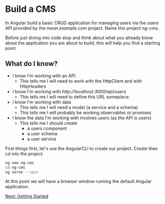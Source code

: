 # Build a CMS

In Angular build a basic CRUD application for managing users via the users API provided by the *mean.example.com* project. Name this project *ng-cms*.

Before just diving into code stop and think about what you already know about the application you are about to build, this will help you find a starting point.

## What do I know?

* I know I'm working with an API.
  * This tells me I will need to work with the HttpClient and with HttpHeaders
* I know I'm working with *http://localhost:3000/api/users*
  * This tells me I will need to define this URL someplace.
* I know I'm working with data
  * This tells me I will need a model (a service and a schema)
  * This tells me I will probably be working observables or promises
* I know the data I'm working with involves users (as the API is users)
  * This tells me I should create
    * a users component
    * a user schema
    * a user service


First things first, let's use the AngularCLI to create our project. Create then cd into the project.

```sh
ng new ng-cms
cd ng-cms
ng serve --open
```

At this point we will have a browser window running the default Angular application.

[Next: Getting Started](./02-GettingStarted.md)
